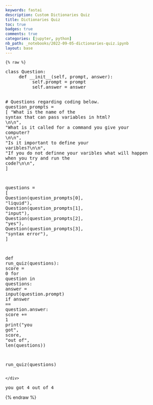 ```yaml
---
keywords: fastai
description: Custom Dictionaries Quiz
title: Dictionaries Quiz
toc: true 
badges: true
comments: true
categories: [jupyter, python]
nb_path: _notebooks/2022-09-05-dictionaries-quiz.ipynb
layout: base
---
```


<!--
#################################################
### THIS FILE WAS AUTOGENERATED! DO NOT EDIT! ###
#################################################
# file to edit: _notebooks/2022-09-05-dictionaries-quiz.ipynb
-->

<div class="container" id="notebook-container">
        
    {% raw %}
    
<div class="cell border-box-sizing code_cell rendered">
<div class="input">

<div class="inner_cell">
    <div class="input_area">
<div class=" highlight hl-ipython3"><pre><span></span><span class="k">class</span> <span class="nc">Question</span><span class="p">:</span>
     <span class="k">def</span> <span class="fm">__init__</span><span class="p">(</span><span class="bp">self</span><span class="p">,</span> <span class="n">prompt</span><span class="p">,</span> <span class="n">answer</span><span class="p">):</span>
          <span class="bp">self</span><span class="o">.</span><span class="n">prompt</span> <span class="o">=</span> <span class="n">prompt</span>
          <span class="bp">self</span><span class="o">.</span><span class="n">answer</span> <span class="o">=</span> <span class="n">answer</span>

<span class="c1"># Questions regarding coding below.</span>
<span class="n">question_prompts</span> <span class="o">=</span> <span class="p">[</span>
     <span class="s2">&quot;What is the name of the syntax that can pass variables in html? </span><span class="se">\n\n</span><span class="s2">&quot;</span><span class="p">,</span>
     <span class="s2">&quot;What is it called for a command you give your computer? </span><span class="se">\n\n</span><span class="s2">&quot;</span><span class="p">,</span>
     <span class="s2">&quot;Is it important to define your varibles?</span><span class="se">\n\n</span><span class="s2">&quot;</span><span class="p">,</span>
     <span class="s2">&quot;If you do not definne your varibles what will happen when you try and run the code?</span><span class="se">\n\n</span><span class="s2">&quot;</span><span class="p">,</span>
<span class="p">]</span>

<span class="n">questions</span> <span class="o">=</span> <span class="p">[</span>
     <span class="n">Question</span><span class="p">(</span><span class="n">question_prompts</span><span class="p">[</span><span class="mi">0</span><span class="p">],</span> <span class="s2">&quot;liquid&quot;</span><span class="p">),</span>
     <span class="n">Question</span><span class="p">(</span><span class="n">question_prompts</span><span class="p">[</span><span class="mi">1</span><span class="p">],</span> <span class="s2">&quot;input&quot;</span><span class="p">),</span>
     <span class="n">Question</span><span class="p">(</span><span class="n">question_prompts</span><span class="p">[</span><span class="mi">2</span><span class="p">],</span> <span class="s2">&quot;yes&quot;</span><span class="p">),</span>
     <span class="n">Question</span><span class="p">(</span><span class="n">question_prompts</span><span class="p">[</span><span class="mi">3</span><span class="p">],</span> <span class="s2">&quot;syntax error&quot;</span><span class="p">),</span>
<span class="p">]</span>

<span class="k">def</span> <span class="nf">run_quiz</span><span class="p">(</span><span class="n">questions</span><span class="p">):</span>
     <span class="n">score</span> <span class="o">=</span> <span class="mi">0</span>
     <span class="k">for</span> <span class="n">question</span> <span class="ow">in</span> <span class="n">questions</span><span class="p">:</span>
          <span class="n">answer</span> <span class="o">=</span> <span class="nb">input</span><span class="p">(</span><span class="n">question</span><span class="o">.</span><span class="n">prompt</span><span class="p">)</span>
          <span class="k">if</span> <span class="n">answer</span> <span class="o">==</span> <span class="n">question</span><span class="o">.</span><span class="n">answer</span><span class="p">:</span>
               <span class="n">score</span> <span class="o">+=</span> <span class="mi">1</span>
     <span class="nb">print</span><span class="p">(</span><span class="s2">&quot;you got&quot;</span><span class="p">,</span> <span class="n">score</span><span class="p">,</span> <span class="s2">&quot;out of&quot;</span><span class="p">,</span> <span class="nb">len</span><span class="p">(</span><span class="n">questions</span><span class="p">))</span>

<span class="n">run_quiz</span><span class="p">(</span><span class="n">questions</span><span class="p">)</span>
</pre></div>

    </div>
</div>
</div>

<div class="output_wrapper">
<div class="output">

<div class="output_area">

<div class="output_subarea output_stream output_stdout output_text">
<pre>you got 4 out of 4
</pre>
</div>
</div>

</div>
</div>

</div>
    {% endraw %}

</div>
 

